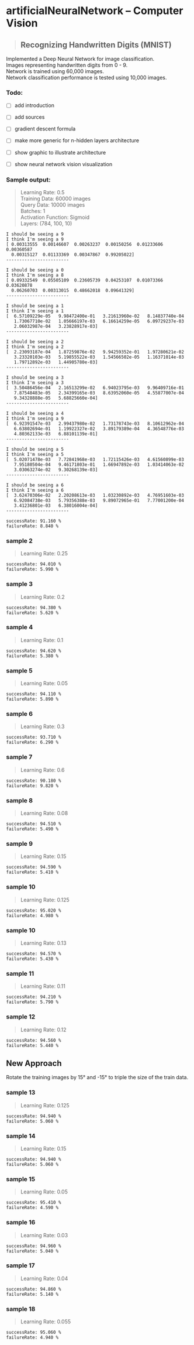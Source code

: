 # artificialNeuralNetwork – Computer Vision
> ## Recognizing Handwritten Digits (MNIST)

Implemented a Deep Neural Network for image classification.<br>
Images representing handwritten digits from 0 - 9.<br>
Network is trained using 60,000 images.<br>
Network classification performance is tested using 10,000 images.<br>

### Todo:
- [ ] add introduction
- [ ] add sources
- [ ] gradient descent formula
- [ ] make more generic for n-hidden layers architecture
- [ ] show graphic to illustrate architecture
- [ ] show neural network vision visualization



### Sample output:
>Learning Rate: 0.5<br>
Training Data: 60000 images<br>
Query Data: 10000 images<br>
Batches: 1<br>
Activation Function: Sigmoid<br>
Layers: (784, 100, 10)<br>
```
I should be seeing a 9
I think I'm seeing a 9
[ 0.00313555  0.00146607  0.00263237  0.00150256  0.01233606  0.00360587
  0.00315127  0.01133369  0.00347867  0.99205022]
------------------------

I should be seeing a 0
I think I'm seeing a 8
[ 0.09332549  0.05505109  0.23605739  0.04253107  0.01073366  0.03620878
  0.06260703  0.00313015  0.48662018  0.09641329]
------------------------

I should be seeing a 1
I think I'm seeing a 1
[  6.57109229e-05   9.98472400e-01   3.21613960e-02   8.14837740e-04
   1.73067710e-02   1.05666197e-03   6.16614259e-05   6.09729237e-03
   2.06032987e-04   3.23828917e-03]
------------------------

I should be seeing a 2
I think I'm seeing a 2
[  2.23093187e-04   1.87259876e-02   9.94259352e-01   1.97280621e-02
   3.23320103e-03   5.19855522e-03   1.54566502e-05   1.16371014e-03
   1.79712892e-03   1.44905780e-03]
------------------------

I should be seeing a 3
I think I'm seeing a 3
[  3.50486456e-04   2.16513299e-02   6.94023795e-03   9.96409716e-01
   7.87548483e-05   2.34399165e-03   8.63952060e-05   4.55877007e-04
   9.34328888e-05   5.68825660e-04]
------------------------

I should be seeing a 4
I think I'm seeing a 9
[  6.92391547e-03   2.99437980e-02   1.73178743e-03   8.10612962e-04
   6.63802694e-01   1.19922327e-02   3.89179389e-04   4.36548776e-03
   4.80362133e-03   6.88101139e-01]
------------------------

I should be seeing a 5
I think I'm seeing a 5
[  5.02071478e-03   7.72841968e-03   1.72115426e-03   4.61560899e-03
   7.95180504e-04   9.46171803e-01   1.66947892e-03   1.03414063e-02
   3.03063274e-02   9.30268139e-03]
------------------------

I should be seeing a 6
I think I'm seeing a 6
[  3.62470306e-02   2.20208613e-03   1.03230892e-03   4.76951603e-03
   6.92084738e-03   5.79356388e-03   9.89072965e-01   7.77001200e-04
   3.41236801e-03   6.38016004e-04]
------------------------

successRate: 91.160 %
failureRate: 8.840 %
```

### sample 2
> Learning Rate: 0.25
```
successRate: 94.010 %
failureRate: 5.990 %
```

### sample 3
> Learning Rate: 0.2
```
successRate: 94.380 %
failureRate: 5.620 %
```

### sample 4
> Learning Rate: 0.1
```
successRate: 94.620 %
failureRate: 5.380 %
```

### sample 5
> Learning Rate: 0.05
```
successRate: 94.110 %
failureRate: 5.890 %
```

### sample 6
> Learning Rate: 0.3
```
successRate: 93.710 %
failureRate: 6.290 %
```

### sample 7
> Learning Rate: 0.6
```
successRate: 90.180 %
failureRate: 9.820 %
```

### sample 8
> Learning Rate: 0.08
```
successRate: 94.510 %
failureRate: 5.490 %
```

### sample 9
> Learning Rate: 0.15
```
successRate: 94.590 %
failureRate: 5.410 %
```

### sample 10
> Learning Rate: 0.125
```
successRate: 95.020 %
failureRate: 4.980 %
```

### sample 10
> Learning Rate: 0.13 
```
successRate: 94.570 %
failureRate: 5.430 %
```

### sample 11
> Learning Rate: 0.11
```
successRate: 94.210 %
failureRate: 5.790 %
```

### sample 12
> Learning Rate: 0.12
```
successRate: 94.560 %
failureRate: 5.440 %
```

## New Approach
Rotate the training images by 15° and -15° to triple the size of the train data.<br>

### sample 13
> Learning Rate: 0.125
```
successRate: 94.940 %
failureRate: 5.060 %
```

### sample 14
> Learning Rate: 0.15
```
successRate: 94.940 %
failureRate: 5.060 %
```

### sample 15
> Learning Rate: 0.05
```
successRate: 95.410 %
failureRate: 4.590 %
```

### sample 16
> Learning Rate: 0.03
```
successRate: 94.960 %
failureRate: 5.040 %
```

### sample 17
> Learning Rate: 0.04
```
successRate: 94.860 %
failureRate: 5.140 %
```

### sample 18
> Learning Rate: 0.055
```
successRate: 95.060 %
failureRate: 4.940 %
```
